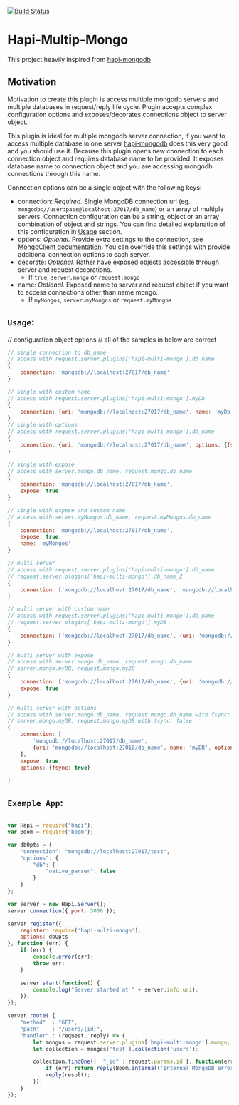 [![Build Status](https://travis-ci.org/metoikos/hapi-multi-mongo.svg?branch=master)](https://travis-ci.org/metoikos/hapi-multi-mongo)
# Hapi-Multip-Mongo

This project heavily inspired from [hapi-mongodb](https://github.com/Marsup/hapi-mongodb)
## Motivation

Motivation to create this plugin is access multiple mongodb servers and multiple databases in request/reply life cycle.
Plugin accepts complex configuration options and exposes/decorates connections object to server object.

This plugin is ideal for multiple mongodb server connection, if you want to access multiple database in one server
[hapi-mongodb](https://github.com/Marsup/hapi-mongodb) does this very good and you should use it. Because this plugin opens new
connection to each connection object and requires database name to be provided. It exposes database name to connection object
and you are accessing mongodb connections through this name.

Connection options can be a single object with the following keys:

- connection: *Required.* Single MongoDB connection uri (eg. `mongodb://user:pass@localhost:27017/db_name`) or an array of multiple servers.
Connection configuration can be a string, object or an array combination of object and strings.
You can find detailed explanation of this configuration in [Usage](#Usage) section.
- options: *Optional.* Provide extra settings to the connection, see [MongoClient documentation](http://mongodb.github.io/node-mongodb-native/driver-articles/mongoclient.html#mongoclient-connect-options). You can override this settings with provide additional connection options to each server.
- decorate: *Optional.* Rather have exposed objects accessible through server and request decorations.
    - If `true`, `server.mongo` or `request.mongo`
- name: *Optional.* Exposed name to server and request object if you want to access connections other than name mongo.
    - If `myMongos`, `server.myMongos` or `request.myMongos`

## `Usage`:
// configuration object options
// all of the samples in below are correct
```js
// single connection to db_name
// access with request.server.plugins['hapi-multi-mongo'].db_name
{
    connection: 'mongodb://localhost:27017/db_name'
}

// single with custom name
// access with request.server.plugins['hapi-multi-mongo'].myDb
{
    connection: {uri: 'mongodb://localhost:27017/db_name', name: 'myDb'}
}
// single with options
// access with request.server.plugins['hapi-multi-mongo'].db_name
{
    connection: {uri: 'mongodb://localhost:27017/db_name', options: {fsync: true}}
}

// single with expose
// access with server.mongo.db_name, request.mongo.db_name
{
    connection: 'mongodb://localhost:27017/db_name',
    expose: true
}

// single with expose and custom name
// access with server.myMongos.db_name, request.myMongos.db_name
{
    connection: 'mongodb://localhost:27017/db_name',
    expose: true,
    name: 'myMongos'
}

// multi server
// access with request.server.plugins['hapi-multi-mongo'].db_name
// request.server.plugins['hapi-multi-mongo'].db_name_2
{
    connection: ['mongodb://localhost:27017/db_name', 'mongodb://localhost:27018/db_name_2']
}

// multi server with custom name
// access with request.server.plugins['hapi-multi-mongo'].db_name
// request.server.plugins['hapi-multi-mongo'].myDB
{
    connection: ['mongodb://localhost:27017/db_name', {uri: 'mongodb://localhost:27018/db_name', name: 'myDB'}]
}

// multi server with expose
// access with server.mongo.db_name, request.mongo.db_name
// server.mongo.myDB, request.mongo.myDB
{
    connection: ['mongodb://localhost:27017/db_name', {uri: 'mongodb://localhost:27018/db_name', name: 'myDB'}],
    expose: true
}

// multi server with options
// access with server.mongo.db_name, request.mongo.db_name with fsync: true
// server.mongo.myDB, request.mongo.myDB with fsync: false
{
    connection: [
        'mongodb://localhost:27017/db_name',
        {uri: 'mongodb://localhost:27018/db_name', name: 'myDB', options: {fsync: false}}
    ],
    expose: true,
    options: {fsync: true}

}

```
## `Example App`:
```js

var Hapi = require("hapi");
var Boom = require("boom");

var dbOpts = {
    "connection": "mongodb://localhost:27017/test",
    "options": {
        "db": {
            "native_parser": false
        }
    }
};

var server = new Hapi.Server();
server.connection({ port: 3000 });

server.register({
    register: require('hapi-multi-mongo'),
    options: dbOpts
}, function (err) {
    if (err) {
        console.error(err);
        throw err;
    }

    server.start(function() {
        console.log("Server started at " + server.info.uri);
    });
});

server.route( {
    "method"  : "GET",
    "path"    : "/users/{id}",
    "handler" : (request, reply) => {
        let mongos = request.server.plugins['hapi-multi-mongo'].mongo;
        let collection = mongos['test'].collection('users');

        collection.findOne({  "_id" : request.params.id }, function(err, result) {
            if (err) return reply(Boom.internal('Internal MongoDB error', err));
            reply(result);
        });
    }
});
```
